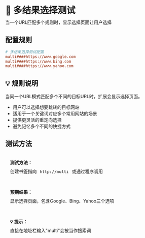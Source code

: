 # 🔀 多结果选择测试
<p class="description">当一个URL匹配多个规则时，显示选择页面让用户选择</p>

## 配置规则

```ini
# 多结果选择测试配置
multi####https://www.google.com
multi####https://www.bing.com
multi####https://www.yahoo.com
```

## 💡 规则说明
当同一个URL模式匹配多个不同的目标URL时，扩展会显示选择页面。

- 用户可以选择想要跳转的目标网站
- 适用于一个关键词对应多个常用网站的场景
- 提供更灵活的重定向选择
- 避免记忆多个不同的快捷方式

## 测试方法

<div class="test-links">
  <div class="test-link">
    <strong>测试方法：</strong>
    <span>创建书签指向 <code>http://multi</code> 或通过程序调用</span>
  </div>
  <div class="test-link">
    <strong>预期结果：</strong>
    <span>显示选择页面，包含Google、Bing、Yahoo三个选项</span>
  </div>
  <div class="test-link">
    <strong>💡 提示：</strong>
    <span>直接在地址栏输入"multi"会被当作搜索词</span>
  </div>
</div>

<style>
.description {
  color: var(--vp-c-text-2);
  margin-top: -10px;
  margin-bottom: 20px;
}
.test-links {
  display: flex;
  flex-direction: column;
  gap: 15px;
  margin-top: 20px;
}
.test-link {
  background: var(--vp-c-bg-soft);
  padding: 15px;
  border-radius: 10px;
  border: 1px solid var(--vp-c-divider);
}
.test-link strong {
  color: var(--vp-c-brand-1);
  display: block;
  margin-bottom: 8px;
}
.test-link code {
  background: var(--vp-c-code-bg);
  padding: 2px 6px;
  border-radius: 4px;
  font-size: 0.9em;
  color: var(--vp-c-code);
  word-break: break-all;
}
.test-link a {
  font-weight: 600;
  word-break: break-all;
}
</style> 